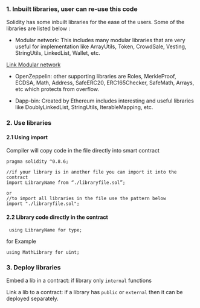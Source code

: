 ### 1. Inbuilt libraries, user can re-use this code

Solidity has some inbuilt libraries for the ease of the users. Some of the libraries are listed below : 

* Modular network: This includes many modular libraries that are very useful for implementation like ArrayUtils, Token, CrowdSale, Vesting, StringUtils, LinkedList, Wallet, etc.
 
[Link Modular network](https://github.com/modular-network/ethereum-libraries)

* OpenZeppelin: other supporting libraries are Roles, MerkleProof, ECDSA, Math, Address, SafeERC20, ERC165Checker, SafeMath, Arrays, etc which protects from overflow.

* Dapp-bin: Created by Ethereum includes interesting and useful libraries like DoublyLinkedList, StringUtils, IterableMapping, etc.


### 2. Use libraries

#### 2.1 Using import
Compiler will copy code in the file directly into smart contract
```solidity
pragma solidity ^0.8.6;

//if your library is in another file you can import it into the contract
import LibraryName from “./libraryfile.sol”;

or
//to import all libraries in the file use the pattern below
import "./libraryfile.sol";
```

#### 2.2 Library code directly in the contract
```solidity
 using LibraryName for type;
 ```

for Example 
```solidity
using MathLibrary for uint;
```


### 3. Deploy libraries
Embed a lib in a contract: if library only `internal` functions

Link a lib to a contract: if a library has `public` or `external` then it can be deployed separately.

